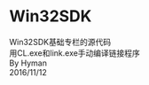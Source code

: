 # Win32SDK
Win32SDK基础专栏的源代码</br>
用CL.exe和link.exe手动编译链接程序 </br>
                    By Hyman </br>
                    2016/11/12 </br>
     
